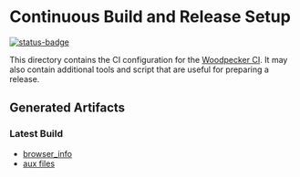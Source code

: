 # Continuous Build and Release Setup

[![status-badge](https://ci.logicalhacking.com/api/badges/afp-mirror/Extended_Finite_State_Machines/status.svg)](https://ci.logicalhacking.com/afp-mirror/Extended_Finite_State_Machines)

This directory contains the CI configuration for the [Woodpecker CI](https://woodpecker-ci.org/).
It may also contain additional tools and script that are useful for preparing a release.

## Generated Artifacts

### Latest Build

* [browser_info](https://artifacts.logicalhacking.com/ci/afp-mirror/Extended_Finite_State_Machines/main/latest/browser_info/AFP/Extended_Finite_State_Machines-devel/)
* [aux files](https://artifacts.logicalhacking.com/ci/afp-mirror/Extended_Finite_State_Machines/main/latest/)
